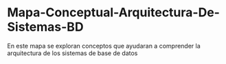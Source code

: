 # Mapa-Conceptual-Arquitectura-De-Sistemas-BD
En este mapa se exploran conceptos que ayudaran a comprender la arquitectura de los sistemas de base de datos
